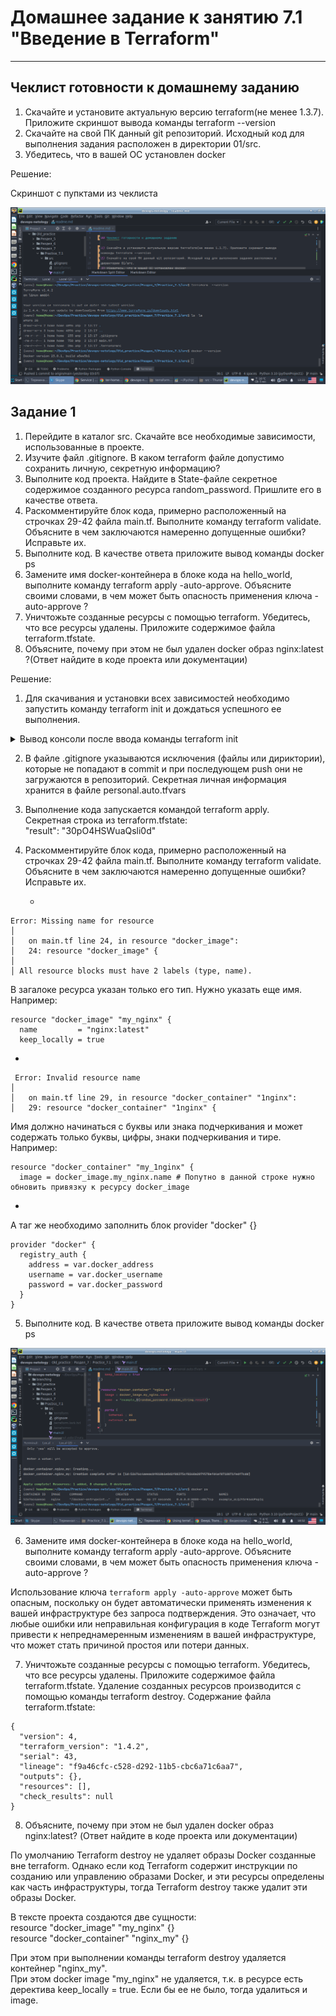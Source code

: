 # Домашнее задание к занятию 7.1 "Введение в Terraform"

---

## Чеклист готовности к домашнему заданию

1) Скачайте и установите актуальную версию terraform(не менее 1.3.7). Приложите скриншот вывода 
команды terraform --version  
2) Скачайте на свой ПК данный git репозиторий. Исходный код для выполнения задания расположен в 
директории 01/src.  
3) Убедитесь, что в вашей ОС установлен docker  

Решение:

Скриншот с пупктами из чеклиста 

![check_list.png](Old_practice%2F%D0%A0%D0%B0%D0%B7%D0%B4%D0%B5%D0%BB_7%2FPractice_7.1%2Fcheck_list.png)


## Задание 1

1. Перейдите в каталог src. Скачайте все необходимые зависимости, использованные в проекте. 
2. Изучите файл .gitignore. В каком terraform файле допустимо сохранить личную, секретную информацию? 
3. Выполните код проекта. Найдите в State-файле секретное содержимое созданного ресурса random_password. Пришлите 
его в качестве ответа.   
4. Раскомментируйте блок кода, примерно расположенный на строчках 29-42 файла main.tf. Выполните команду terraform 
validate. Объясните в чем заключаются намеренно допущенные ошибки? Исправьте их.   
5. Выполните код. В качестве ответа приложите вывод команды docker ps   
6. Замените имя docker-контейнера в блоке кода на hello_world, выполните команду terraform apply -auto-approve. 
Объясните своими словами, в чем может быть опасность применения ключа -auto-approve ?   
7. Уничтожьте созданные ресурсы с помощью terraform. Убедитесь, что все ресурсы удалены. Приложите содержимое файла 
terraform.tfstate.   
8. Объясните, почему при этом не был удален docker образ nginx:latest ?(Ответ найдите в коде проекта или документации)  


Решение:

1) Для скачивания и установки всех зависимостей необходимо запустить команду terraform init и дождаться успешного 
ее выполнения.   

<details><summary>Вывод консоли после ввода команды terraform init</summary>

````
(venv) home@home:~/DevOps/Practice/devops-netology/Old_practice/Раздел_7/Practice_7.1/src$ terraform init

Initializing the backend...

Initializing provider plugins...
- Finding kreuzwerker/docker versions matching "~> 3.0.1"...
- Finding latest version of hashicorp/random...
- Installing kreuzwerker/docker v3.0.2...
- Installed kreuzwerker/docker v3.0.2 (unauthenticated)
- Installing hashicorp/random v3.4.3...
- Installed hashicorp/random v3.4.3 (unauthenticated)

Terraform has created a lock file .terraform.lock.hcl to record the provider
selections it made above. Include this file in your version control repository
so that Terraform can guarantee to make the same selections by default when
you run "terraform init" in the future.

╷
│ Warning: Incomplete lock file information for providers
│ 
│ Due to your customized provider installation methods, Terraform was forced to calculate lock file checksums locally for the following providers:
│   - hashicorp/random
│   - kreuzwerker/docker
│ 
│ The current .terraform.lock.hcl file only includes checksums for linux_amd64, so Terraform running on another platform will fail to install these providers.
│ 
│ To calculate additional checksums for another platform, run:
│   terraform providers lock -platform=linux_amd64
│ (where linux_amd64 is the platform to generate)
╵

Terraform has been successfully initialized!

You may now begin working with Terraform. Try running "terraform plan" to see
any changes that are required for your infrastructure. All Terraform commands
should now work.

If you ever set or change modules or backend configuration for Terraform,
rerun this command to reinitialize your working directory. If you forget, other
commands will detect it and remind you to do so if necessary.
(venv) home@home:~/DevOps/Practice/devops-netology/Old_practice/Раздел_7/Practice_7.1/src$
````

</details>

2) В файле .gitignore указываются исключения (файлы или дириктории), которые не попадают в commit и при последующем push
они не загружаются в репозиторий. Секретная личная информация хранится в файле personal.auto.tfvars

3) Выполнение кода запускается командой terraform apply.     
Секретная строка из terraform.tfstate:  
"result": "30pO4HSWuaQsli0d"

4) Раскомментируйте блок кода, примерно расположенный на строчках 29-42 файла main.tf. Выполните команду terraform 
validate. Объясните в чем заключаются намеренно допущенные ошибки? Исправьте их.

   - 

````
Error: Missing name for resource
│ 
│   on main.tf line 24, in resource "docker_image":
│   24: resource "docker_image" {
│ 
│ All resource blocks must have 2 labels (type, name).
````
В загалоке ресурса указан только его тип. Нужно указать еще имя. 
Например: 
````
resource "docker_image" "my_nginx" {
  name         = "nginx:latest"
  keep_locally = true
````

   - 

````
 Error: Invalid resource name
│ 
│   on main.tf line 29, in resource "docker_container" "1nginx":
│   29: resource "docker_container" "1nginx" {
````

Имя должно начинаться с буквы или знака подчеркивания и может содержать только буквы, цифры, знаки подчеркивания 
и тире.  
Например: 
````
resource "docker_container" "my_1nginx" {
  image = docker_image.my_nginx.name # Попутно в данной строке нужно обновить привязку к ресурсу docker_image
````

   - 

А таг же необходимо заполнить блок provider "docker" {}

````
provider "docker" {
  registry_auth {
    address = var.docker_address
    username = var.docker_username
    password = var.docker_password
  }
}
````

5) Выполните код. В качестве ответа приложите вывод команды docker ps 

![5.png](Old_practice%2F%D0%A0%D0%B0%D0%B7%D0%B4%D0%B5%D0%BB_7%2FPractice_7.1%2F5.png)

6) Замените имя docker-контейнера в блоке кода на hello_world, выполните команду terraform apply -auto-approve. 
Объясните своими словами, в чем может быть опасность применения ключа -auto-approve ?

Использование ключа `terraform apply -auto-approve` может быть опасным, поскольку он будет автоматически 
применять изменения к вашей инфраструктуре без запроса подтверждения. Это означает, что любые ошибки или 
неправильная конфигурация в коде Terraform могут привести к непреднамеренным изменениям в вашей инфраструктуре, 
что может стать причиной простоя или потери данных.

7) Уничтожьте созданные ресурсы с помощью terraform. Убедитесь, что все ресурсы удалены. Приложите содержимое файла 
terraform.tfstate. 
Удаление созданных ресурсов производится с помощью команды terraform destroy. Содержание файла terraform.tfstate:
````
{
  "version": 4,
  "terraform_version": "1.4.2",
  "serial": 43,
  "lineage": "f9a46cfc-c528-d292-11b5-cbc6a71c6aa7",
  "outputs": {},
  "resources": [],
  "check_results": null
}
````

8) Объясните, почему при этом не был удален docker образ nginx:latest? (Ответ найдите в коде проекта или документации)

По умолчанию Terraform destroy не удаляет образы Docker созданные вне terraform. Однако если код Terraform 
содержит инструкции по созданию или управлению образами Docker, и эти ресурсы определены как часть инфраструктуры, 
тогда Terraform destroy также удалит эти образы Docker.  

В тексте проекта создаются две сущности:  
resource "docker_image" "my_nginx" {}  
resource "docker_container" "nginx_my" {}  

При этом при выполнении команды terraform destroy удаляется контейнер "nginx_my".  
При этом docker image "my_nginx" не удаляется, т.к. в ресурсе есть деректива keep_locally = true. Если бы ее не 
было, тогда удалиться и image.